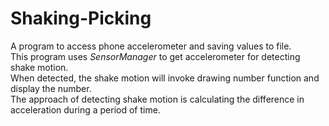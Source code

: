 ﻿# Shaking-Picking

A program to access phone accelerometer and saving values to file.  
This program uses *SensorManager* to get accelerometer for detecting shake motion.  
When detected, the shake motion will invoke drawing number function and display the number.  
The approach of detecting shake motion is calculating the difference in acceleration during a period of time.
